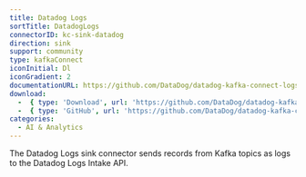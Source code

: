 ```yaml
---
title: Datadog Logs
sortTitle: DatadogLogs
connectorID: kc-sink-datadog
direction: sink
support: community
type: kafkaConnect
iconInitial: Dl
iconGradient: 2
documentationURL: https://github.com/DataDog/datadog-kafka-connect-logs
download:
  -  { type: 'Download', url: 'https://github.com/DataDog/datadog-kafka-connect-logs/releases' }
  -  { type: 'GitHub', url: 'https://github.com/DataDog/datadog-kafka-connect-logs' }
categories:
  - AI & Analytics
---
```

The Datadog Logs sink connector sends records from Kafka topics as logs to the Datadog Logs Intake API.
